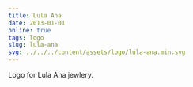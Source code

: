 ```yaml
---
title: Lula Ana
date: 2013-01-01
online: true
tags: logo
slug: lula-ana
svg: ../../../content/assets/logo/lula-ana.min.svg
---
```


Logo for Lula Ana jewlery.
